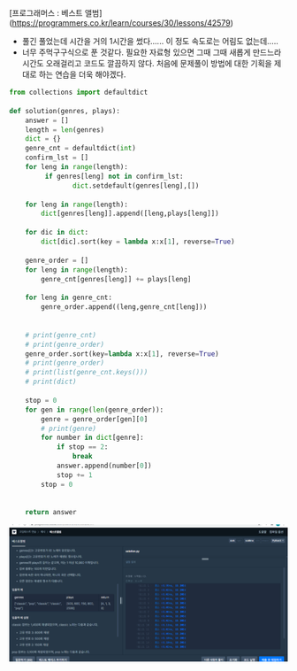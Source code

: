 [프로그래머스 : 베스트 앨범] (https://programmers.co.kr/learn/courses/30/lessons/42579)



- 풀긴 풀었는데 시간을 거의 1시간을 썼다...... 이 정도 속도로는 어림도 없는데.....
- 너무 주먹구구식으로 푼 것같다. 필요한 자료형 있으면 그때 그때 새롭게 만드느라 시간도 오래걸리고 코드도 깔끔하지 않다. 처음에 문제풀이 방법에 대한 기획을 제대로 하는 연습을 더욱 해야겠다.



```python
from collections import defaultdict

def solution(genres, plays):
    answer = []
    length = len(genres)
    dict = {}
    genre_cnt = defaultdict(int)
    confirm_lst = []
    for leng in range(length):
         if genres[leng] not in confirm_lst:
                dict.setdefault(genres[leng],[])
                
    for leng in range(length):
        dict[genres[leng]].append([leng,plays[leng]])
        
    for dic in dict:
        dict[dic].sort(key = lambda x:x[1], reverse=True)
        
    genre_order = []
    for leng in range(length):
        genre_cnt[genres[leng]] += plays[leng]
        
    for leng in genre_cnt:
        genre_order.append((leng,genre_cnt[leng]))
    
    
    # print(genre_cnt)
    # print(genre_order)
    genre_order.sort(key=lambda x:x[1], reverse=True)
    # print(genre_order)
    # print(list(genre_cnt.keys()))
    # print(dict)
    
    stop = 0
    for gen in range(len(genre_order)):
        genre = genre_order[gen][0]
        # print(genre)
        for number in dict[genre]:
            if stop == 2:
                break
            answer.append(number[0])
            stop += 1
        stop = 0
            
    
    return answer
```

![20210312_103454](20210312_103454.png)
